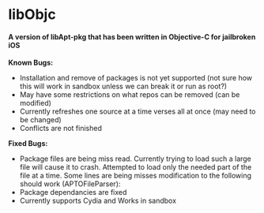 # libObjc

#### A version of libApt-pkg that has been written in Objective-C for jailbroken iOS

**Known Bugs:**
- Installation and remove of packages is not yet supported (not sure how this will work in sandbox unless we can break it or run as root?)
- May have some restrictions on what repos can be removed (can be modified)
- Currently refreshes one source at a time verses all at once (may need to be changed)
- Conflicts are not finished

**Fixed Bugs:**
- Package files are being miss read. Currently trying to load such a large file will cause it to crash. Attempted to load only the needed part of the file at a time. Some lines are being misses modification to the following should work (APTOFileParser): 
- Package dependancies are fixed
- Currently supports Cydia and Works in sandbox
